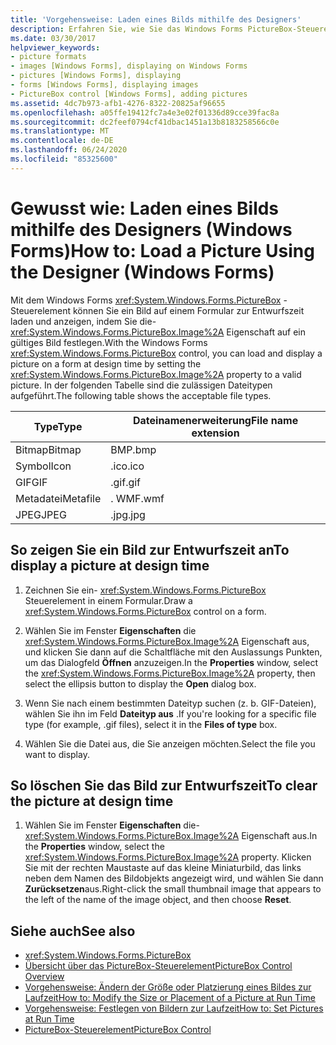 ```yaml
---
title: 'Vorgehensweise: Laden eines Bilds mithilfe des Designers'
description: Erfahren Sie, wie Sie das Windows Forms PictureBox-Steuerelement verwenden, um ein Bild zur Entwurfszeit auf einem Formular zu laden und anzuzeigen.
ms.date: 03/30/2017
helpviewer_keywords:
- picture formats
- images [Windows Forms], displaying on Windows Forms
- pictures [Windows Forms], displaying
- forms [Windows Forms], displaying images
- PictureBox control [Windows Forms], adding pictures
ms.assetid: 4dc7b973-afb1-4276-8322-20825af96655
ms.openlocfilehash: a05ffe19412fc7a4e3e02f01336d89cce39fac8a
ms.sourcegitcommit: dc2feef0794cf41dbac1451a13b8183258566c0e
ms.translationtype: MT
ms.contentlocale: de-DE
ms.lasthandoff: 06/24/2020
ms.locfileid: "85325600"
---
```

# <a name="how-to-load-a-picture-using-the-designer-windows-forms"></a><span data-ttu-id="10c69-103">Gewusst wie: Laden eines Bilds mithilfe des Designers (Windows Forms)</span><span class="sxs-lookup"><span data-stu-id="10c69-103">How to: Load a Picture Using the Designer (Windows Forms)</span></span>

<span data-ttu-id="10c69-104">Mit dem Windows Forms <xref:System.Windows.Forms.PictureBox> -Steuerelement können Sie ein Bild auf einem Formular zur Entwurfszeit laden und anzeigen, indem Sie die- <xref:System.Windows.Forms.PictureBox.Image%2A> Eigenschaft auf ein gültiges Bild festlegen.</span><span class="sxs-lookup"><span data-stu-id="10c69-104">With the Windows Forms <xref:System.Windows.Forms.PictureBox> control, you can load and display a picture on a form at design time by setting the <xref:System.Windows.Forms.PictureBox.Image%2A> property to a valid picture.</span></span> <span data-ttu-id="10c69-105">In der folgenden Tabelle sind die zulässigen Dateitypen aufgeführt.</span><span class="sxs-lookup"><span data-stu-id="10c69-105">The following table shows the acceptable file types.</span></span>

|<span data-ttu-id="10c69-106">Type</span><span class="sxs-lookup"><span data-stu-id="10c69-106">Type</span></span>|<span data-ttu-id="10c69-107">Dateinamenerweiterung</span><span class="sxs-lookup"><span data-stu-id="10c69-107">File name extension</span></span>|
|---|---|
|<span data-ttu-id="10c69-108">Bitmap</span><span class="sxs-lookup"><span data-stu-id="10c69-108">Bitmap</span></span>|<span data-ttu-id="10c69-109">BMP</span><span class="sxs-lookup"><span data-stu-id="10c69-109">.bmp</span></span>|
|<span data-ttu-id="10c69-110">Symbol</span><span class="sxs-lookup"><span data-stu-id="10c69-110">Icon</span></span>|<span data-ttu-id="10c69-111">.ico</span><span class="sxs-lookup"><span data-stu-id="10c69-111">.ico</span></span>|
|<span data-ttu-id="10c69-112">GIF</span><span class="sxs-lookup"><span data-stu-id="10c69-112">GIF</span></span>|<span data-ttu-id="10c69-113">.gif</span><span class="sxs-lookup"><span data-stu-id="10c69-113">.gif</span></span>|
|<span data-ttu-id="10c69-114">Metadatei</span><span class="sxs-lookup"><span data-stu-id="10c69-114">Metafile</span></span>|<span data-ttu-id="10c69-115">. WMF</span><span class="sxs-lookup"><span data-stu-id="10c69-115">.wmf</span></span>|
|<span data-ttu-id="10c69-116">JPEG</span><span class="sxs-lookup"><span data-stu-id="10c69-116">JPEG</span></span>|<span data-ttu-id="10c69-117">.jpg</span><span class="sxs-lookup"><span data-stu-id="10c69-117">.jpg</span></span>|

## <a name="to-display-a-picture-at-design-time"></a><span data-ttu-id="10c69-118">So zeigen Sie ein Bild zur Entwurfszeit an</span><span class="sxs-lookup"><span data-stu-id="10c69-118">To display a picture at design time</span></span>

1. <span data-ttu-id="10c69-119">Zeichnen Sie ein- <xref:System.Windows.Forms.PictureBox> Steuerelement in einem Formular.</span><span class="sxs-lookup"><span data-stu-id="10c69-119">Draw a <xref:System.Windows.Forms.PictureBox> control on a form.</span></span>

2. <span data-ttu-id="10c69-120">Wählen Sie im Fenster **Eigenschaften** die <xref:System.Windows.Forms.PictureBox.Image%2A> Eigenschaft aus, und klicken Sie dann auf die Schaltfläche mit den Auslassungs Punkten, um das Dialogfeld **Öffnen** anzuzeigen.</span><span class="sxs-lookup"><span data-stu-id="10c69-120">In the **Properties** window, select the <xref:System.Windows.Forms.PictureBox.Image%2A> property, then select the ellipsis button to display the **Open** dialog box.</span></span>

3. <span data-ttu-id="10c69-121">Wenn Sie nach einem bestimmten Dateityp suchen (z. b. GIF-Dateien), wählen Sie ihn im Feld **Dateityp aus** .</span><span class="sxs-lookup"><span data-stu-id="10c69-121">If you're looking for a specific file type (for example, .gif files), select it in the **Files of type** box.</span></span>

4. <span data-ttu-id="10c69-122">Wählen Sie die Datei aus, die Sie anzeigen möchten.</span><span class="sxs-lookup"><span data-stu-id="10c69-122">Select the file you want to display.</span></span>

## <a name="to-clear-the-picture-at-design-time"></a><span data-ttu-id="10c69-123">So löschen Sie das Bild zur Entwurfszeit</span><span class="sxs-lookup"><span data-stu-id="10c69-123">To clear the picture at design time</span></span>

1. <span data-ttu-id="10c69-124">Wählen Sie im Fenster **Eigenschaften** die- <xref:System.Windows.Forms.PictureBox.Image%2A> Eigenschaft aus.</span><span class="sxs-lookup"><span data-stu-id="10c69-124">In the **Properties** window, select the <xref:System.Windows.Forms.PictureBox.Image%2A> property.</span></span> <span data-ttu-id="10c69-125">Klicken Sie mit der rechten Maustaste auf das kleine Miniaturbild, das links neben dem Namen des Bildobjekts angezeigt wird, und wählen Sie dann **Zurücksetzen**aus.</span><span class="sxs-lookup"><span data-stu-id="10c69-125">Right-click the small thumbnail image that appears to the left of the name of the image object, and then choose **Reset**.</span></span>

## <a name="see-also"></a><span data-ttu-id="10c69-126">Siehe auch</span><span class="sxs-lookup"><span data-stu-id="10c69-126">See also</span></span>

- <xref:System.Windows.Forms.PictureBox>
- [<span data-ttu-id="10c69-127">Übersicht über das PictureBox-Steuerelement</span><span class="sxs-lookup"><span data-stu-id="10c69-127">PictureBox Control Overview</span></span>](picturebox-control-overview-windows-forms.md)
- [<span data-ttu-id="10c69-128">Vorgehensweise: Ändern der Größe oder Platzierung eines Bildes zur Laufzeit</span><span class="sxs-lookup"><span data-stu-id="10c69-128">How to: Modify the Size or Placement of a Picture at Run Time</span></span>](how-to-modify-the-size-or-placement-of-a-picture-at-run-time-windows-forms.md)
- [<span data-ttu-id="10c69-129">Vorgehensweise: Festlegen von Bildern zur Laufzeit</span><span class="sxs-lookup"><span data-stu-id="10c69-129">How to: Set Pictures at Run Time</span></span>](how-to-set-pictures-at-run-time-windows-forms.md)
- [<span data-ttu-id="10c69-130">PictureBox-Steuerelement</span><span class="sxs-lookup"><span data-stu-id="10c69-130">PictureBox Control</span></span>](picturebox-control-windows-forms.md)

